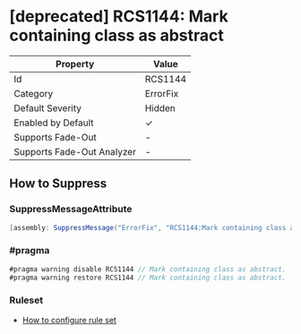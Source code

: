 # \[deprecated\] RCS1144: Mark containing class as abstract

| Property                    | Value    |
| --------------------------- | -------- |
| Id                          | RCS1144  |
| Category                    | ErrorFix |
| Default Severity            | Hidden   |
| Enabled by Default          | &#x2713; |
| Supports Fade\-Out          | -        |
| Supports Fade\-Out Analyzer | -        |

## How to Suppress

### SuppressMessageAttribute

```csharp
[assembly: SuppressMessage("ErrorFix", "RCS1144:Mark containing class as abstract.", Justification = "<Pending>")]
```

### \#pragma

```csharp
#pragma warning disable RCS1144 // Mark containing class as abstract.
#pragma warning restore RCS1144 // Mark containing class as abstract.
```

### Ruleset

* [How to configure rule set](../HowToConfigureAnalyzers.md)
